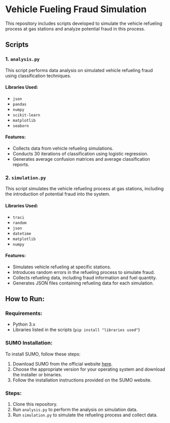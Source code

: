 # Vehicle Fueling Fraud Simulation

This repository includes scripts developed to simulate the vehicle refueling process at gas stations and analyze potential fraud in this process.

## Scripts

### 1. `analysis.py`

This script performs data analysis on simulated vehicle refueling fraud using classification techniques.

#### Libraries Used:
- `json`
- `pandas`
- `numpy`
- `scikit-learn`
- `matplotlib`
- `seaborn`

#### Features:
- Collects data from vehicle refueling simulations.
- Conducts 30 iterations of classification using logistic regression.
- Generates average confusion matrices and average classification reports.

### 2. `simulation.py`

This script simulates the vehicle refueling process at gas stations, including the introduction of potential fraud into the system.

#### Libraries Used:
- `traci`
- `random`
- `json`
- `datetime`
- `matplotlib`
- `numpy`

#### Features:
- Simulates vehicle refueling at specific stations.
- Introduces random errors in the refueling process to simulate fraud.
- Collects refueling data, including fraud information and fuel quantity.
- Generates JSON files containing refueling data for each simulation.

## How to Run:

### Requirements:
- Python 3.x
- Libraries listed in the scripts (`pip install "libraries used"`)
  
### SUMO Installation:
To install SUMO, follow these steps:
1. Download SUMO from the official website [here](https://sumo.dlr.de/docs/Downloads.php).
2. Choose the appropriate version for your operating system and download the installer or binaries.
3. Follow the installation instructions provided on the SUMO website.

### Steps:
1. Clone this repository.
2. Run `analysis.py` to perform the analysis on simulation data.
3. Run `simulation.py` to simulate the refueling process and collect data.
